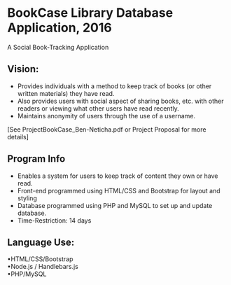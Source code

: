 # BookCase Library Database Application, 2016
A Social Book-Tracking Application

## Vision:  
- Provides individuals with a method to keep track of books (or other written materials) they have read.  
- Also provides users with social aspect of sharing books, etc. with other readers or viewing what other users have read recently.  
- Maintains anonymity of users through the use of a username.

[See ProjectBookCase_Ben-Neticha.pdf or Project Proposal for more details]

## Program Info
- Enables a system for users to keep track of content they own or have read.
- Front-end programmed using HTML/CSS and Bootstrap for layout and styling
- Database programmed using PHP and MySQL to set up and update database.
- Time-Restriction: 14 days

## Language Use:  
•HTML/CSS/Bootstrap  
•Node.js / Handlebars.js  
•PHP/MySQL
